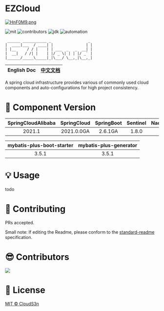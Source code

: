 # EZCloud

[![HnF0M9.png](https://s4.ax1x.com/2022/02/05/HnF0M9.png)](https://imgtu.com/i/HnF0M9)

![mit](https://img.shields.io/github/license/Project-H3phaestus/EZCloud)
![contributors](https://img.shields.io:/github/contributors/Project-H3phaestus/EZCloud)
![jdk](https://img.shields.io:/badge/JDK-11-brightgreen)
![automation](https://img.shields.io:/badge/AUTOMATION-SUPPORTED-brightgreen)


```
 ______ ___________ _                 _
|  ____|___  / ____| |               | |
| |__     / / |    | | ___  _   _  __| |
|  __|   / /| |    | |/ _ \| | | |/ _` |
|______/_____\_____|_|\___/ \__,_|\__,_|
```

| English Doc | [中文文档](./README_CHINESE.md) |
|:-----------:|:---------------------------:|

A spring cloud infrastructure provides various of commonly used cloud components and auto-configurations for high project consistency.

# :bookmark: Component Version

| SpringCloudAlibaba  | SpringCloud | SpringBoot | Sentinel  | NacosClient |
|:-------------------:|:-----------:|:----------:|:---------:|:-----------:|
|       2021.1        | 2021.0.0GA  |  2.6.1GA   |   1.8.0   |    1.4.1    |

| mybatis-plus-boot-starter | mybatis-plus-generator |
|:-------------------------:|:----------------------:|
|           3.5.1           |         3.5.1          |

# :bulb: Usage

todo

# :hammer: Contributing
PRs accepted.

Small note: If editing the Readme, please conform to the [standard-readme](https://github.com/RichardLitt/standard-readme) specification.

# :sunglasses: Contributors
<a href="https://github.com/Project-H3phaestus/ezcloud/graphs/contributors">
  <img src="https://contrib.rocks/image?repo=Project-H3phaestus/ezcloud" />
</a>

# :blue_book: License
[MIT © CloudS3n](./LICENSE)

